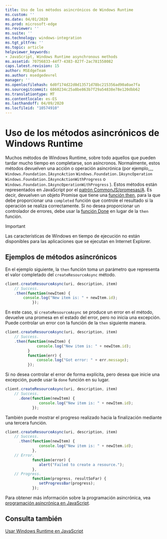 ```yaml
---
title: Uso de los métodos asincrónicos de Windows Runtime
ms.custom: ''
ms.date: 04/01/2020
ms.prod: microsoft-edge
ms.reviewer: ''
ms.suite: ''
ms.technology: windows-integration
ms.tgt_pltfrm: ''
ms.topic: article
helpviewer_keywords:
- JavaScript, Windows Runtime asynchronous methods
ms.assetid: 70756833-44f7-4383-827f-2ac781558082
caps.latest.revision: 15
author: MSEdgeTeam
ms.author: msedgedevrel
manager: ''
ms.openlocfilehash: 6d0f174d22d0d13571d78bc215356ad90a0ae7fa
ms.sourcegitcommit: 6860234c25a8be863b7f29a54838e78e120dbb62
ms.translationtype: MT
ms.contentlocale: es-ES
ms.lasthandoff: 04/09/2020
ms.locfileid: "10574910"
---
```

# Uso de los métodos asincrónicos de Windows Runtime  

Muchos métodos de Windows Runtime, sobre todo aquellos que pueden tardar mucho tiempo en completarse, son asíncronos.  Normalmente, estos métodos devuelven una acción o operación asincrónica (por ejemplo,,,, `Windows.Foundation.IAsyncAction` `Windows.Foundation.IAsyncOperation` `Windows.Foundation.IAsyncActionWithProgress` o `Windows.Foundation.IAsyncOperationWithProgress` ).  Estos métodos están representados en JavaScript por el [patrón CommonJS/promesas/A][CommonjsWikiPromises].  Es decir, devuelven un objeto Promise que tiene una [función then][PreviousVersionsWindowsAppsBr229728], para la que debe proporcionar una `completed` función que controle el resultado si la operación se realiza correctamente.  Si no desea proporcionar un controlador de errores, debe usar la [función Done][PreviousVersionsWindowsAppsHr701079] en lugar de la `then` función.  

> [!IMPORTANT]
> Las características de Windows en tiempo de ejecución no están disponibles para las aplicaciones que se ejecutan en Internet Explorer.  

## Ejemplos de métodos asincrónicos  

En el ejemplo siguiente, la `then` función toma un parámetro que representa el valor completado del `createResourceAsync` método.  

```javascript
client.createResourceAsync(uri, description, item)
    // Success.
    .then(function(newItem) {
        console.log("New item is: " + newItem.id);
            });
```  

En este caso, si `createResourceAsync` se produce un error en el método, devuelve una promesa en el estado del error, pero no inicia una excepción.  Puede controlar un error con la función de la `then` siguiente manera.  

```javascript
client.createResourceAsync(uri, description, item)
    // Success.
    .then(function(newItem) {
              console.log("New item is: " + newItem.id);
          }
          function(err) {
              console.log("Got error: " + err.message);
          });
```  

Si no desea controlar el error de forma explícita, pero desea que inicie una excepción, puede usar la `done` función en su lugar.  

```javascript
client.createResourceAsync(uri, description, item)
    // Success.
      .done(function(newItem) {
               console.log("New item is: " + newItem.id);
            });
```  

También puede mostrar el progreso realizado hacia la finalización mediante una tercera función.  

```javascript
client.createResourceAsync(uri, description, item)
    // Success.
      .then(function(newItem) {
               console.log("New item is: " + newItem.id);
            },
    // Error.
            function(error) {
               alert("Failed to create a resource.");
            },
    // Progress.
            function(progress, resultSoFar) {
               setProgressBar(progress);
            });
```  

Para obtener más información sobre la programación asincrónica, vea [programación asincrónica en JavaScript][PreviousVersionsWindowsAppsHh700330].  

## Consulta también  

[Usar Windows Runtime en JavaScript][WindowsRuntimeJavascript]  

<!-- image links -->  

<!-- links -->  

[WindowsRuntimeJavascript]: /microsoft-edge/windows-runtime/using-the-windows-runtime-in-javascript "Usar Windows Runtime en JavaScript"  

[PreviousVersionsWindowsAppsBr229728]: /previous-versions/windows/apps/br229728(v=win.10) "Método Promise. then"  
[PreviousVersionsWindowsAppsHh700330]: /previous-versions/windows/apps/hh700330(v=win.10) "Programación asincrónica en JavaScript (HTML)"
[PreviousVersionsWindowsAppsHr701079]: /previous-versions/windows/apps/hh701079(v=win.10) "Método Promise. Done"  

[CommonjsWikiPromises]: http://wiki.commonjs.org/wiki/Promises "Promesas | Wiki de especificaciones de CommonJS"  
